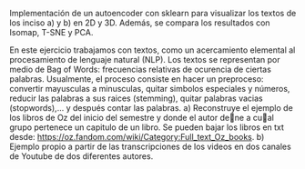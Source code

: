 Implementación de un autoencoder con sklearn para visualizar los textos de los inciso a) y b) en 2D y 3D. Además, se compara los resultados con Isomap, T-SNE y PCA.

En este ejercicio trabajamos con textos, como un acercamiento elemental al procesamiento de lenguaje natural (NLP).
Los textos se representan por medio de Bag of Words: frecuencias relativas de ocurencia de ciertas palabras.
Usualmente, el proceso consiste en hacer un preproceso: convertir mayusculas a minusculas, quitar simbolos especiales y números, reducir las palabras a sus raices (stemming), quitar palabras vacias (stopwords),... y después contar las palabras.
  a) Reconstruye el ejemplo de los libros de Oz del inicio del semestre y donde el autor dene a cual grupo pertenece un capitulo de un libro. Se pueden bajar los libros en txt desde: https://oz.fandom.com/wiki/Category:Full_text_Oz_books.
  b) Ejemplo propio a partir de las transcripciones de los videos en dos canales de Youtube de dos diferentes autores.

 
